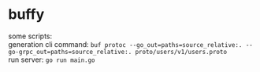 # buffy
some scripts:<br>
generation cli command: `buf protoc --go_out=paths=source_relative:. --go-grpc_out=paths=source_relative:. proto/users/v1/users.proto`<br>
run server: `go run main.go`